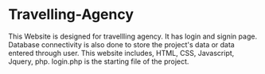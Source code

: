 # Travelling-Agency
This Website is designed for travellling agency. It has login and signin page. Database connectivity is also done to store the project's data or data entered through user. This website includes, HTML, CSS, Javascript, Jquery, php. login.php is the starting file of the project.
